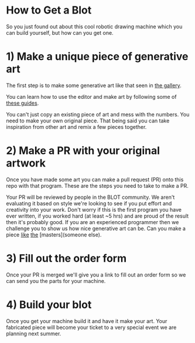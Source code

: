 # How to Get a Blot

So you just found out about this cool robotic drawing machine which you can build yourself, but how can you get one.

# 1) Make a unique piece of generative art

The first step is to make some generative art like that seen in [the gallery](https://blot.hackclub.dev/gallery).

You can learn how to use the editor and make art by following some of [these guides](https://blot.hackclub.dev/guides).

You can't just copy an existing piece of art and mess with the numbers. You need to make your own original piece.
That being said you can take inspiration from other art and remix a few pieces together.

# 2) Make a PR with your original artwork

Once you have made some art you can make a pull request (PR) onto this repo with that program.
These are the steps you need to take to make a PR.

Your PR will be reviewed by people in the BLOT community. We aren't evaluating it based on style
we're looking to see if you put effort and creativity into your work.
Don't worry if this is the first program you have ever written, if you worked hard (at least ~5 hrs) and are proud of the result then it's probably good.
If you are an experienced programmer then we challenge you to show us how nice generative art can be.
Can you make a piece [like](lingdong) [the](zancan) [masters](someone else).

# 3) Fill out the order form

Once your PR is merged we'll give you a link to fill out an order form so we can send you the parts for your machine.

# 4) Build your blot

Once you get your machine build it and have it make your art.
Your fabricated piece will become your ticket to a very special event we are planning next summer.
